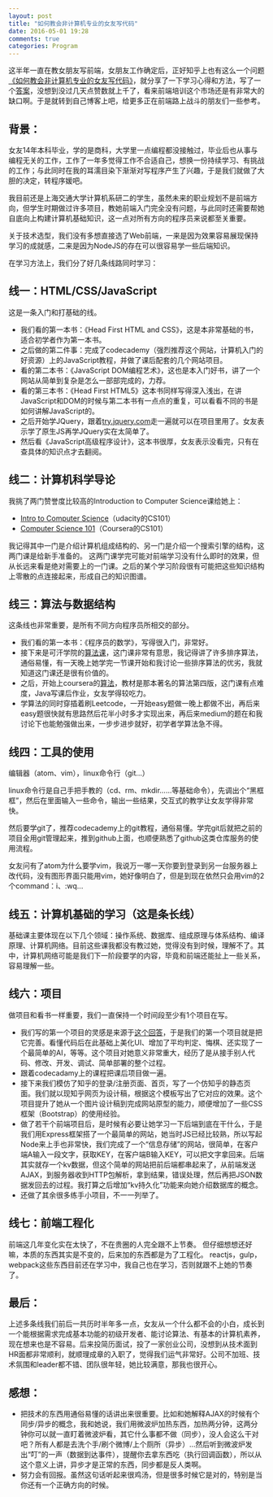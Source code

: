 ```yaml
---
layout: post
title: "如何教会非计算机专业的女友写代码"
date: 2016-05-01 19:28
comments: true
categories: Program
---
```


这半年一直在教女朋友写前端，女朋友工作确定后，正好知乎上也有这么一个问题[《如何教会非计算机专业的女友写代码》](https://www.zhihu.com/question/34915410)，就分享了一下学习心得和方法，写了一个[答案](https://www.zhihu.com/question/34915410/answer/95860877)，没想到没过几天点赞数就上千了，看来前端培训这个市场还是有非常大的缺口啊。于是就转到自己博客上吧，给更多正在前端路上战斗的朋友们一些参考。

## 背景：

女友14年本科毕业，学的是商科，大学里一点编程都没接触过，毕业后也从事与编程无关的工作，工作了一年多觉得工作不合适自己，想换一份持续学习、有挑战的工作；与此同时在我的耳濡目染下渐渐对写程序产生了兴趣，于是我们就做了大胆的决定，转程序媛吧。

我目前还是上海交通大学计算机系研二的学生，虽然未来的职业规划不是前端方向，但学生时期做过许多项目，教她前端入门完全没有问题，与此同时还需要帮她自底向上构建计算机基础知识，这一点对所有方向的程序员来说都至关重要。

关于技术选型，我们没有多想直接选了Web前端，一来是因为效果容易展现保持学习的成就感，二来是因为NodeJS的存在可以很容易学一些后端知识。

在学习方法上，我们分了好几条线路同时学习：

## 线一：HTML/CSS/JavaScript

这是一条入门和打基础的线。

* 我们看的第一本书：《Head First HTML and CSS》，这是本非常基础的书，适合初学者作为第一本书。
* 之后做的第二件事：完成了codecademy（强烈推荐这个网站，计算机入门的好资源）上的JavaScript教程，并做了课后配套的几个网站项目。
* 看的第二本书：《JavaScript DOM编程艺术》，这也是本入门好书，讲了一个网站从简单到复杂是怎么一部部完成的，力荐。
* 看的第三本书：《Head First HTML5》这本书同样写得深入浅出，在讲JavaScript和DOM的时候与第二本书有一点点的重复，可以看看不同的书是如何讲解JavaScript的。
* 之后开始学JQuery，跟着[try.jquery.com](http://try.jquery.com)走一遍就可以在项目里用了。女友表示学了原生JS再学JQuery实在太简单了。
* 然后看《JavaScript高级程序设计》，这本书很厚，女友表示没看完，只有在查具体的知识点才去翻阅。

## 线二：计算机科学导论

我挑了两门赞誉度比较高的Introduction to Computer Science课给她上：

* [Intro to Computer Science](https://www.udacity.com/course/intro-to-computer-science--cs101)（udacity的CS101）
* [Computer Science 101](https://www.coursera.org/course/cs101)（Coursera的CS101）

我记得其中一门是介绍计算机组成结构的、另一门是介绍一个搜索引擎的结构，这两门课是给新手准备的。
这两门课学完可能对前端学习没有什么即时的效果，但从长远来看是绝对需要上的一门课。之后的某个学习阶段很有可能把这些知识结构上零散的点连接起来，形成自己的知识图谱。

## 线三：算法与数据结构

这条线也非常重要，是所有不同方向程序员所相交的部分。

* 我们看的第一本书：《程序员的数学》，写得很入门，非常好。
* 接下来是可汗学院的[算法课](https://www.khanacademy.org/computing/computer-science/algorithms)，这门课非常有意思，我记得讲了许多排序算法，通俗易懂，有一天晚上她学完一节课开始和我讨论一些排序算法的优劣，我就知道这门课还是很有价值的。
* 之后，开始上coursera的[算法](https://www.coursera.org/course/algs4partI)，教材是那本著名的算法第四版，这门课有点难度，Java写课后作业，女友学得较吃力。
* 学算法的同时穿插着刷Leetcode，一开始easy题做一晚上都做不出，再后来easy题很快就有思路然后花半小时多才实现出来，再后来medium的题在和我讨论下也能勉强做出来，一步步进步就好，初学者学算法急不得。

## 线四：工具的使用

编辑器（atom、vim），linux命令行（git...）

linux命令行是自己手把手教的（cd、rm、mkdir......等基础命令），先调出个“黑框框”，然后在里面输入一些命令，输出一些结果，交互式的教学让女友学得非常快。

然后要学git了，推荐codecademy上的git教程，通俗易懂。学完git后就把之前的项目全用git管理起来，推到github上面，也顺便熟悉了github这类仓库服务的使用流程。

女友问有了atom为什么要学vim，我说万一哪一天你要到登录到另一台服务器上改代码，没有图形界面只能用vim，她好像明白了，但是到现在依然只会用vim的2个command：i、:wq...

## 线五：计算机基础的学习（这是条长线）

基础课主要体现在以下几个领域：操作系统、数据库、组成原理与体系结构、编译原理、计算机网络。目前这些课我都没有教过她，觉得没有到时候，理解不了。其中，计算机网络可能是我们下一阶段要学的内容，毕竟和前端还能扯上一些关系，容易理解一些。

## 线六：项目

做项目和看书一样重要，我们一直保持一个时间段至少有1个项目在写。

* 我们写的第一个项目的灵感是来源于[这个回答](https://www.zhihu.com/question/27580342/answer/37209539)，于是我们的第一个项目就是把它完善。看懂代码后在此基础上美化UI、增加了平均判定、悔棋、还实现了一个最简单的AI，等等。这个项目对她意义非常重大，经历了是从接手别人代码、修改、开发、调试、简单部署的整个过程。
* 跟着codecadamy上的课程把课后项目做一遍。
* 接下来我们模仿了知乎的登录/注册页面、首页，写了一个仿知乎的静态页面。我们就以现知乎网页为设计稿，根据这个模板写出了它对应的效果。这个项目提升了她从一个图片设计稿到完成网站原型的能力，顺便增加了一些CSS框架（Bootstrap）的使用经验。
* 做了若干个前端项目后，是时候有必要让她学习一下后端到底在干什么，于是我们用Express框架搭了一个最简单的网站，她当时JS已经比较熟，所以写起Node来上手也非常快，我们完成了一个“信息存储”的网站，很简单，在客户端A输入一段文字，获取KEY，在客户端B输入KEY，可以把文字拿回来。后端其实就存一个kv数据，但这个简单的网站把前后端都串起来了，从前端发送AJAX，到服务器收到HTTP包解析，拿到结果，错误处理，然后再把JSON数据发回去的过程。我打算之后增加“kv持久化”功能来向她介绍数据库的概念。
* 还做了其余很多练手小项目，不一一列举了。

## 线七：前端工程化
前端这几年变化实在太快了，不在贵圈的人完全跟不上节奏。
但仔细想想还好嘛，本质的东西其实是不变的，后来加的东西都是为了工程化。
reactjs，gulp，webpack这些东西目前还在学习中，我自己也在学习，否则就跟不上她的节奏了。

## 最后：
上述多条线我们前后一共历时半年多一点，女友从一个什么都不会的小白，成长到一个能根据需求完成基本功能的初级开发者、能讨论算法、有基本的计算机素养，现在想来也是不容易。后来投简历面试，投了一家创业公司，没想到从技术面到HR面都非常顺利，就顺理成章的入职了，觉得我们运气非常好。公司不加班、技术氛围和leader都不错、团队很年轻，她比较满意，那我也很开心。

## 感想：
* 把技术的东西用通俗易懂的话讲出来很重要。比如和她解释AJAX的时候有个同步/异步的概念，我和她说，我们用微波炉加热东西，加热两分钟，这两分钟你可以就一直盯着微波炉看，其它什么事都不做（同步），没人会这么干对吧？所有人都是去洗个手/刷个微博/上个厕所（异步）...然后听到微波炉发出“叮”的一声（数据到达事件），提醒你去拿东西吃（执行回调函数），所以从这个意义上讲，异步才是正常的东西，同步都是反人类啊。
* 努力会有回报。虽然这句话听起来很鸡汤，但是很多时候它是对的，特别是当你还有一个正确方向的时候。
